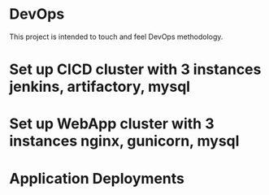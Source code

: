 # DevOps
This project is intended to touch and feel DevOps methodology.

# Set up CICD cluster with 3 instances jenkins, artifactory, mysql


# Set up WebApp cluster with 3 instances nginx, gunicorn, mysql



# Application Deployments

